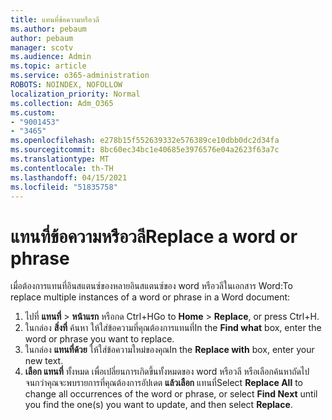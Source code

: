 ```yaml
---
title: แทนที่ข้อความหรือวลี
ms.author: pebaum
author: pebaum
manager: scotv
ms.audience: Admin
ms.topic: article
ms.service: o365-administration
ROBOTS: NOINDEX, NOFOLLOW
localization_priority: Normal
ms.collection: Adm_O365
ms.custom:
- "9001453"
- "3465"
ms.openlocfilehash: e278b15f552639332e576389ce10dbb0dc2d34fa
ms.sourcegitcommit: 8bc60ec34bc1e40685e3976576e04a2623f63a7c
ms.translationtype: MT
ms.contentlocale: th-TH
ms.lasthandoff: 04/15/2021
ms.locfileid: "51835758"
---
```

# <a name="replace-a-word-or-phrase"></a><span data-ttu-id="29491-102">แทนที่ข้อความหรือวลี</span><span class="sxs-lookup"><span data-stu-id="29491-102">Replace a word or phrase</span></span>

<span data-ttu-id="29491-103">เมื่อต้องการแทนที่อินสแตนซ์ของหลายอินสแตนซ์ของ word หรือวลีในเอกสาร Word:</span><span class="sxs-lookup"><span data-stu-id="29491-103">To replace multiple instances of a word or phrase in a Word document:</span></span>

1. <span data-ttu-id="29491-104">ไปที่ **แทนที่**  >  **หน้าแรก** หรือกด Ctrl+H</span><span class="sxs-lookup"><span data-stu-id="29491-104">Go to **Home** > **Replace**, or press Ctrl+H.</span></span>
2. <span data-ttu-id="29491-105">ในกล่อง **สิ่งที่** ค้นหา ให้ใส่ข้อความที่คุณต้องการแทนที่</span><span class="sxs-lookup"><span data-stu-id="29491-105">In the **Find what** box, enter the word or phrase you want to replace.</span></span> 
3. <span data-ttu-id="29491-106">ในกล่อง **แทนที่ด้วย** ให้ใส่ข้อความใหม่ของคุณ</span><span class="sxs-lookup"><span data-stu-id="29491-106">In the **Replace with** box, enter your new text.</span></span>
3. <span data-ttu-id="29491-107">**เลือก แทนที่** ทั้งหมด เพื่อเปลี่ยนการเกิดขึ้นทั้งหมดของ word หรือวลี หรือเลือกค้นหาถัดไป จนกว่าคุณจะพบรายการที่คุณต้องการอัปเดต **แล้วเลือก** แทนที่</span><span class="sxs-lookup"><span data-stu-id="29491-107">Select **Replace All** to change all occurrences of the word or phrase, or select **Find Next** until you find the one(s) you want to update, and then select **Replace**.</span></span>